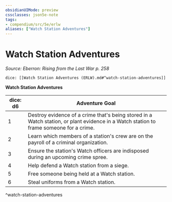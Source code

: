 ```yaml
---
obsidianUIMode: preview
cssclasses: json5e-note
tags:
- compendium/src/5e/erlw
aliases: ["Watch Station Adventures"]
---
```

# Watch Station Adventures
*Source: Eberron: Rising from the Last War p. 258* 

`dice: [[Watch Station Adventures (ERLW).md#^watch-station-adventures]]`

**Watch Station Adventures**

| dice: d6 | Adventure Goal |
|----------|----------------|
| 1 | Destroy evidence of a crime that's being stored in a Watch station, or plant evidence in a Watch station to frame someone for a crime. |
| 2 | Learn which members of a station's crew are on the payroll of a criminal organization. |
| 3 | Ensure the station's Watch officers are indisposed during an upcoming crime spree. |
| 4 | Help defend a Watch station from a siege. |
| 5 | Free someone being held at a Watch station. |
| 6 | Steal uniforms from a Watch station. |
^watch-station-adventures